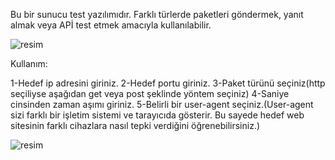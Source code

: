 Bu bir sunucu test yazılımıdır.
Farklı türlerde paketleri göndermek, yanıt almak veya APİ test etmek amacıyla kullanılabilir.

![resim](https://github.com/user-attachments/assets/95b2522b-8a2c-49eb-bf77-f0240cadb29d)

Kullanım:

1-Hedef ip adresini giriniz.
2-Hedef portu giriniz.
3-Paket türünü seçiniz(http seçiliyse aşağıdan get veya post şeklinde yöntem seçiniz)
4-Saniye cinsinden zaman aşımı giriniz.
5-Belirli bir user-agent seçiniz.(User-agent sizi farklı bir işletim sistemi ve tarayıcıda gösterir.
Bu sayede hedef web sitesinin farklı cihazlara nasıl tepki verdiğini öğrenebilirsiniz.)


![resim](https://github.com/user-attachments/assets/130725b5-80a2-4df4-a161-f6a8c6d19f49)
